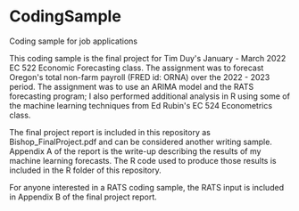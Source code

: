# CodingSample
Coding sample for job applications

This coding sample is the final project for Tim Duy's January - March 2022 EC 522 Economic Forecasting class. The assignment was to forecast Oregon's total non-farm payroll (FRED id: ORNA) over the 2022 - 2023 period. The assignment was to use an ARIMA model and the RATS forecasting program; I also performed additional analysis in R using some of the machine learning techniques from Ed Rubin's EC 524 Econometrics class.

The final project report is included in this repository as Bishop_FinalProject.pdf and can be considered another writing sample. Appendix A of the report is the write-up describing the results of my machine learning forecasts. The R code used to produce those results is included in the R folder of this repository.

For anyone interested in a RATS coding sample, the RATS input is included in Appendix B of the final project report.
